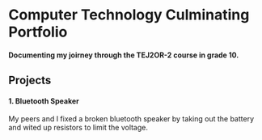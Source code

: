 # Computer Technology Culminating Portfolio
#### Documenting my joirney through the TEJ2OR-2 course in grade 10.
## Projects
#### 1. Bluetooth Speaker 
My peers and I fixed a broken bluetooth speaker by taking out the battery and wited up resistors to limit the voltage.
